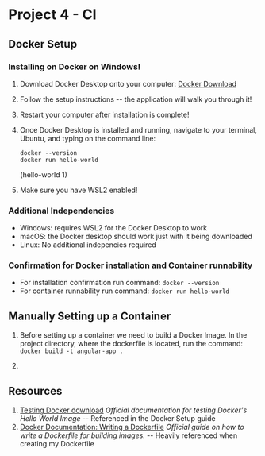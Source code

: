 # Project 4 - CI

## Docker Setup


### Installing on Docker on Windows!
  1. Download Docker Desktop onto your computer: [Docker Download](https://docs.docker.com/desktop/setup/install/windows-install/)
  2. Follow the setup instructions -- the application will walk you through it!
  3. Restart your computer after installation is complete!
  4. Once Docker Desktop is installed and running, navigate to your terminal, Ubuntu, and typing on the command line:
     
     ```
     docker --version
     docker run hello-world
     ```
     (hello-world 1)
  5. Make sure you have WSL2 enabled!

### Additional Independencies
  - Windows: requires WSL2 for the Docker Desktop to work
  - macOS: the Docker desktop should work just with it being downloaded
  - Linux: No additional indepencies required

### Confirmation for Docker installation and Container runnability
  - For installation confirmation run command: `docker --version`
  - For container runnability run command: `docker run hello-world`


## Manually Setting up a Container
1. Before setting up a container we need to build a Docker Image. In the project directory, where the dockerfile is located, run the command:
   `docker build -t angular-app .`
   
2. 



## Resources
1. [Testing Docker download](https://hub.docker.com/_/hello-world)
   *Official documentation for testing Docker's Hello World Image* -- Referenced in the Docker Setup guide
2. [Docker Documentation: Writing a Dockerfile](https://docs.docker.com/get-started/docker-concepts/building-images/writing-a-dockerfile/)
  *Official guide on how to write a Dockerfile for building images.* -- Heavily referenced when creating my Dockerfile
